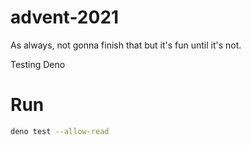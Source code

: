 # advent-2021

As always, not gonna finish that but it's fun until it's not.

Testing Deno

# Run

```bash
deno test --allow-read
```
